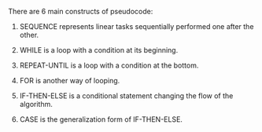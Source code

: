 There are 6 main constructs of pseudocode:
1. SEQUENCE represents linear tasks sequentially performed one after the other.
 
2. WHILE is a loop with a condition at its beginning.
 
3. REPEAT-UNTIL is a loop with a condition at the bottom.
 
4. FOR is another way of looping.
 
5. IF-THEN-ELSE is a conditional statement changing the flow of the algorithm.
 
6. CASE is the generalization form of IF-THEN-ELSE.
